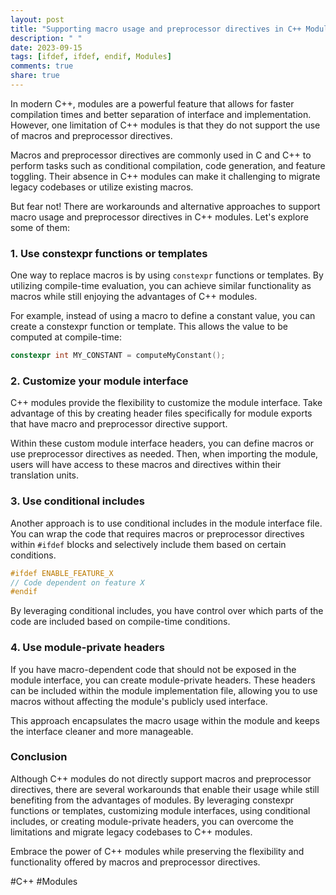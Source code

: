 ```yaml
---
layout: post
title: "Supporting macro usage and preprocessor directives in C++ Modules"
description: " "
date: 2023-09-15
tags: [ifdef, ifdef, endif, Modules]
comments: true
share: true
---
```


In modern C++, modules are a powerful feature that allows for faster compilation times and better separation of interface and implementation. However, one limitation of C++ modules is that they do not support the use of macros and preprocessor directives.

Macros and preprocessor directives are commonly used in C and C++ to perform tasks such as conditional compilation, code generation, and feature toggling. Their absence in C++ modules can make it challenging to migrate legacy codebases or utilize existing macros.

But fear not! There are workarounds and alternative approaches to support macro usage and preprocessor directives in C++ modules. Let's explore some of them:

### 1. Use constexpr functions or templates

One way to replace macros is by using `constexpr` functions or templates. By utilizing compile-time evaluation, you can achieve similar functionality as macros while still enjoying the advantages of C++ modules.

For example, instead of using a macro to define a constant value, you can create a constexpr function or template. This allows the value to be computed at compile-time:

```cpp
constexpr int MY_CONSTANT = computeMyConstant();
```

### 2. Customize your module interface

C++ modules provide the flexibility to customize the module interface. Take advantage of this by creating header files specifically for module exports that have macro and preprocessor directive support.

Within these custom module interface headers, you can define macros or use preprocessor directives as needed. Then, when importing the module, users will have access to these macros and directives within their translation units.

### 3. Use conditional includes

Another approach is to use conditional includes in the module interface file. You can wrap the code that requires macros or preprocessor directives within `#ifdef` blocks and selectively include them based on certain conditions.

```cpp
#ifdef ENABLE_FEATURE_X
// Code dependent on feature X
#endif
```

By leveraging conditional includes, you have control over which parts of the code are included based on compile-time conditions.

### 4. Use module-private headers

If you have macro-dependent code that should not be exposed in the module interface, you can create module-private headers. These headers can be included within the module implementation file, allowing you to use macros without affecting the module's publicly used interface.

This approach encapsulates the macro usage within the module and keeps the interface cleaner and more manageable.

### Conclusion

Although C++ modules do not directly support macros and preprocessor directives, there are several workarounds that enable their usage while still benefiting from the advantages of modules. By leveraging constexpr functions or templates, customizing module interfaces, using conditional includes, or creating module-private headers, you can overcome the limitations and migrate legacy codebases to C++ modules.

Embrace the power of C++ modules while preserving the flexibility and functionality offered by macros and preprocessor directives.

#C++ #Modules
